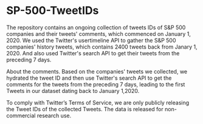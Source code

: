 # SP-500-TweetIDs
The repository contains an ongoing collection of tweets IDs of S&amp;P 500 companies and their tweets' comments, which commenced on January 1, 2020.
We used the Twitter's usertimeline API to gather the S&P 500 companies' history tweets, which contains 2400 tweets back from Janary 1, 2020. And also used Twitter's search API to get their tweets from the preceding 7 days. 

About the comments. Based on the companies' tweets we collected, we hydrated the tweet ID and then use Twitter's search API to get the comments for the tweets from the preceding 7 days, leading to the first Tweets in our dataset dating back to January 1,2020.

To comply with Twitter’s Terms of Service, we are only publicly releasing the Tweet IDs of the collected Tweets. The data is released for non-commercial research use.
